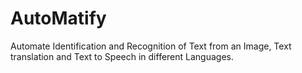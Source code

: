 # AutoMatify
Automate Identification and Recognition of Text from an Image, Text translation and Text to Speech in different Languages. 
